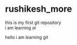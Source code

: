 # rushikesh_more
this is my first git repository
<br>
i am learning <i>ai</i>

hello i am learning git
